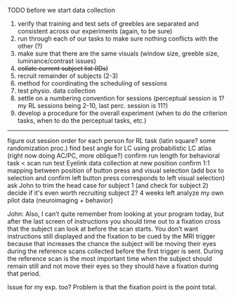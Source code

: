 TODO before we start data collection

1) verify that training and test sets of greebles are separated and consistent across our experiments (again, to be sure)
2) run through each of our tasks to make sure nothing conflicts with the other (?)
3) make sure that there are the same visuals (window size, greeble size, luminance/contrast issues)
4) <s>collate current subject list (IDs)</s> 
5) recruit remainder of subjects (2-3)
6) method for coordinating the scheduling of sessions
7) test physio. data collection
8) settle on a numbering convention for sessions (perceptual session is 1? my RL sessions being 2-10, last perc. session is 11?)
9) develop a procedure for the overall experiment (when to do the criterion tasks, when to do the perceptual tasks, etc.)
_ _ _

figure out session order for each person for RL task (latin square? some randomization proc.)
find best angle for LC using probabilistic LC atlas (right now doing AC/PC, more oblique?)
confirm run length for behavioral task < scan run
test Eyelink data collection at new position
confirm 1:1 mapping between position of button press and visual selection (add box to selection and confirm left button press corresponds to left visual selection)
ask John to trim the head case for subject 1 (and check for subject 2)
decide if it's even worth recruiting subject 2? 4 weeks left
analyze my own pilot data (neuroimaging + behavior)

John: Also, I can’t quite remember from looking at your program today, but after the last screen of instructions you should time out to a fixation cross that the subject can look at before the scan starts. You don’t want instructions still displayed and the fixation to be cued by the MRI trigger because that increases the chance the subject will be moving their eyes during the reference scans collected before the first trigger is sent. During the reference scan is the most important time when the subject should remain still and not move their eyes so they should have a fixation during that period. 

Issue for my exp. too? Problem is that the fixation point is the point total. 
